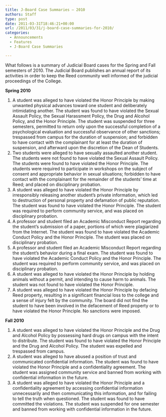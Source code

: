 ```yaml
---
title: J-Board Case Summaries – 2010
authors: Staff
type: post
date: 2011-03-31T18:46:21+00:00
url: /2011/03/31/j-board-case-summaries-for-2010/
categories:
  - Announcements
  - Features
  - J-Board Case Summaries

---
```

What follows is a summary of Judicial Board cases for the Spring and Fall semesters of 2010. The Judicial Board publishes an annual report of its activities in order to keep the Reed community well informed of the judicial proceedings of the College.

**Spring 2010**

  1. A student was alleged to have violated the Honor Principle by making unwanted physical advances toward one student and deliberately intimidating another. The student was found to have violated the Sexual Assault Policy, the Sexual Harassment Policy, the Drug and Alcohol Policy, and the Honor Principle. The student was suspended for three semesters, permitted to return only upon the successful completion of a psychological evaluation and successful observance of other sanctions; trespassed from campus for the duration of suspension; and forbidden to have contact with the complainant for at least the duration of suspension, and afterward upon the discretion of the Dean of Students.
  2. Two students were alleged to have sexually assaulted another student. The students were not found to have violated the Sexual Assault Policy. The students were found to have violated the Honor Principle. The students were required to participate in workshops on the subject of consent and appropriate behavior in sexual situations; forbidden to have contact with the complainant for the remainder of the students’ time at Reed; and placed on disciplinary probation.
  3. A student was alleged to have violated the Honor Principle by irresponsibly releasing another student’s private information, which led to destruction of personal property and defamation of public reputation. The student was found to have violated the Honor Principle. The student was required to perform community service, and was placed on disciplinary probation.
  4. A professor and student filed an Academic Misconduct Report regarding the student’s submission of a paper, portions of which were plagiarized from the Internet. The student was found to have violated the Academic Conduct Policy and the Honor Principle. The student was placed on disciplinary probation.
  5. A professor and student filed an Academic Misconduct Report regarding the student’s behavior during a final exam. The student was found to have violated the Academic Conduct Policy and the Honor Principle. The student was required to perform community service, and was placed on disciplinary probation.
  6. A student was alleged to have violated the Honor Principle by holding animals without a permit, and intending to cause harm to animals. The student was not found to have violated the Honor Principle.
  7. A student was alleged to have violated the Honor Principle by defacing Reed property, resulting in a significant financial loss to the college and a sense of injury felt by the community. The board did not find the student to have been involved in the defacement of Reed property or to have violated the Honor Principle. No sanctions were imposed.

**Fall 2010** 

  1. A student was alleged to have violated the Honor Principle and the Drug and Alcohol Policy by possessing hard drugs on campus with the intent to distribute. The student was found to have violated the Honor Principle and the Drug and Alcohol Policy. The student was expelled and trespassed from campus.
  2. A student was alleged to have abused a position of trust and communicated confidential information. The student was found to have violated the Honor Principle and a confidentiality agreement. The student was assigned community service and banned from working with confidential information in the future.
  3. A student was alleged to have violated the Honor Principle and a confidentiality agreement by accessing confidential information unnecessarily and then communicating this information, and for failing to tell the truth when questioned. The student was found to have committed the violations. The student was suspended for one semester and banned from working with confidential information in the future.
